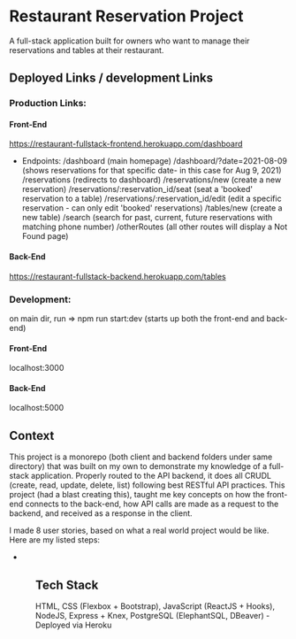 # Restaurant Reservation Project

A full-stack application built for owners who want to manage their reservations and tables at their restaurant.

## Deployed Links / development Links

### Production Links:

#### Front-End

https://restaurant-fullstack-frontend.herokuapp.com/dashboard

- Endpoints:
  /dashboard (main homepage)
  /dashboard/?date=2021-08-09 (shows reservations for that specific date- in this case for Aug 9, 2021)
  /reservations (redirects to dashboard)
  /reservations/new (create a new reservation)
  /reservations/:reservation_id/seat (seat a 'booked' reservation to a table)
  /reservations/:reservation_id/edit (edit a specific reservation - can only edit 'booked' reservations)
  /tables/new (create a new table)
  /search (search for past, current, future reservations with matching phone number)
  /otherRoutes (all other routes will display a Not Found page)

#### Back-End

https://restaurant-fullstack-backend.herokuapp.com/tables

### Development:

on main dir, run => npm run start:dev (starts up both the front-end and back-end)

#### Front-End

localhost:3000

#### Back-End

localhost:5000

## Context

This project is a monorepo (both client and backend folders under same directory) that was built on my own to demonstrate my knowledge of a full-stack application. Properly routed to the API backend, it does all CRUDL (create, read, update, delete, list) following best RESTful API practices. This project (had a blast creating this), taught me key concepts on how the front-end connects to the back-end, how API calls are made as a request to the backend, and received as a response in the client.

I made 8 user stories, based on what a real world project would be like. Here are my listed steps:

<ul>
    <li></li>
<ul>

## Tech Stack

HTML, CSS (Flexbox + Bootstrap), JavaScript (ReactJS + Hooks), NodeJS, Express + Knex, PostgreSQL (ElephantSQL, DBeaver) - Deployed via Heroku
